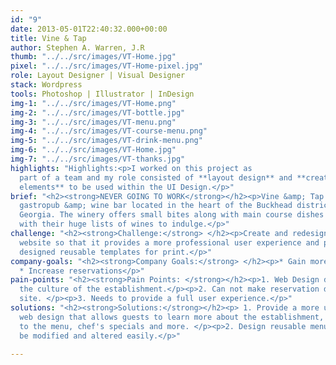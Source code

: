 ```yaml
---
id: "9"
date: 2013-05-01T22:40:32.000+00:00
title: Vine & Tap
author: Stephen A. Warren, J.R
thumb: "../../src/images/VT-Home.jpg"
pixel: "../../src/images/VT-Home-pixel.jpg"
role: Layout Designer | Visual Designer
stack: Wordpress
tools: Photoshop | Illustrator | InDesign
img-1: "../../src/images/VT-Home.png"
img-2: "../../src/images/VT-bottle.jpg"
img-3: "../../src/images/VT-menu.png"
img-4: "../../src/images/VT-course-menu.png"
img-5: "../../src/images/VT-drink-menu.png"
img-6: "../../src/images/VT-Home.jpg"
img-7: "../../src/images/VT-thanks.jpg"
highlights: "Highlights:<p>I worked on this project as
  part of a team and my role consisted of **layout design** and **creating visual
  elements** to be used within the UI Design.</p>"
brief: "<h2><strong>NEVER GOING TO WORK</strong></h2><p>Vine &amp; Tap is an exciting
  gastropub &amp; wine bar located in the heart of the Buckhead district in Atlanta,
  Georgia. The winery offers small bites along with main course dishes paired well
  with their huge lists of wines to indulge.</p>"
challenge: "<h2><strong>Challenge:</strong> </h2><p>Create and redesign the company
  website so that it provides a more professional user experience and provide well
  designed reusable templates for print.</p>"
company-goals: "<h2><strong>Company Goals:</strong> </h2><p>* Gain more online exposure
  * Increase reservations</p>"
pain-points: "<h2><strong>Pain Points: </strong></h2><p>1. Web Design does not mimic
  the culture of the establishment.</p><p>2. Can not make reservation directly from
  site. </p><p>3. Needs to provide a full user experience.</p>"
solutions: "<h2><strong>Solutions:</strong></h2><p> 1. Provide a more user-centered
  web design that allows guests to learn more about the establishment, new items added
  to the menu, chef's specials and more. </p><p>2. Design reusable menu's that can
  be modified and altered easily.</p>"

---
```

